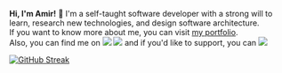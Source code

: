 <p>
<strong>Hi, I'm Amir!</strong> 👋 I'm a self-taught software developer with a strong will to learn, research new technologies, and design software architecture.<br>
If you want to know more about me, you can visit <a href="https://amirandouhgin.vercel.app">my portfolio</a>.<br>
Also, you can find me on <a href="https://discord.com/users/rewindo#1958" title="My Discord""><img src="https://img.shields.io/badge/-Discord-585abf?logo=discord&logoColor=white&style=flat&link=https://discord.com/users/rewindo#1958"/></a> <a href="https://telegram.me/rewindo" title="My Telegram"><img src="https://img.shields.io/badge/-Telegram-229ED9?logo=telegram&logoColor=white&style=flat&link=https://telegram.me/rewindo"/></a> and if you'd like to support, you can <a href="https://www.buymeacoffee.com/rewindo21"><img src="https://img.shields.io/badge/-Buy me a coffee-f6d602?logo=buymeacoffee&logoColor=black&style=flat&link=https://www.buymeacoffee.com/rewindo21"/></a>
</p>
<a href="https://git.io/streak-stats"><img src="https://streak-stats.demolab.com?user=rewindo21&theme=shadow-purple&hide_border=true&border_radius=10" alt="GitHub Streak" /></a>
